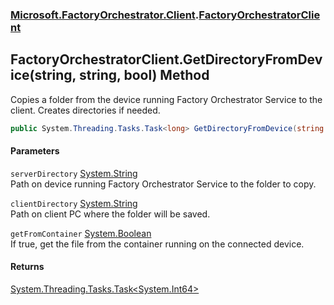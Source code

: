 ### [Microsoft.FactoryOrchestrator.Client](Microsoft_FactoryOrchestrator_Client.md 'Microsoft.FactoryOrchestrator.Client').[FactoryOrchestratorClient](FactoryOrchestratorClient.md 'Microsoft.FactoryOrchestrator.Client.FactoryOrchestratorClient')
## FactoryOrchestratorClient.GetDirectoryFromDevice(string, string, bool) Method
Copies a folder from the device running Factory Orchestrator Service to the client. Creates directories if needed.  
```csharp
public System.Threading.Tasks.Task<long> GetDirectoryFromDevice(string serverDirectory, string clientDirectory, bool getFromContainer=false);
```
#### Parameters
<a name='Microsoft_FactoryOrchestrator_Client_FactoryOrchestratorClient_GetDirectoryFromDevice(string_string_bool)_serverDirectory'></a>
`serverDirectory` [System.String](https://docs.microsoft.com/en-us/dotnet/api/System.String 'System.String')  
Path on device running Factory Orchestrator Service to the folder to copy.
  
<a name='Microsoft_FactoryOrchestrator_Client_FactoryOrchestratorClient_GetDirectoryFromDevice(string_string_bool)_clientDirectory'></a>
`clientDirectory` [System.String](https://docs.microsoft.com/en-us/dotnet/api/System.String 'System.String')  
Path on client PC where the folder will be saved.
  
<a name='Microsoft_FactoryOrchestrator_Client_FactoryOrchestratorClient_GetDirectoryFromDevice(string_string_bool)_getFromContainer'></a>
`getFromContainer` [System.Boolean](https://docs.microsoft.com/en-us/dotnet/api/System.Boolean 'System.Boolean')  
If true, get the file from the container running on the connected device.
  
#### Returns
[System.Threading.Tasks.Task&lt;](https://docs.microsoft.com/en-us/dotnet/api/System.Threading.Tasks.Task-1 'System.Threading.Tasks.Task')[System.Int64](https://docs.microsoft.com/en-us/dotnet/api/System.Int64 'System.Int64')[&gt;](https://docs.microsoft.com/en-us/dotnet/api/System.Threading.Tasks.Task-1 'System.Threading.Tasks.Task')  
